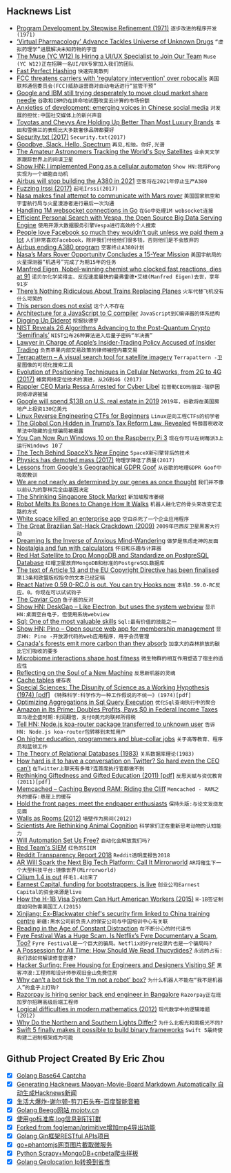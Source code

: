 ## Hacknews List


- [Program Development by Stepwise Refinement (1971)](http://sunnyday.mit.edu/16.355/wirth-refinement.html)  `逐步改进的程序开发(1971)`
- [‘Virtual Pharmacology’ Advance Tackles Universe of Unknown Drugs](https://www.ucsf.edu/news/2019/02/413236/virtual-pharmacology-advance-tackles-universe-unknown-drugs)  `“虚拟药理学”进展解决未知药物的宇宙`
- [The Muse (YC W12) Is Hiring a UI/UX Specialist to Join Our Team](https://www.themuse.com/jobs/themuse/uiux-specialist)  `Muse (YC W12)正在招聘一名UI/UX专家加入我们的团队`
- [Fast Perfect Hashing](http://www.jandrewrogers.com/2019/02/12/fast-perfect-hashing/)  `快速完美散列`
- [FCC threatens carriers with &#39;regulatory intervention&#39; over robocalls](https://thehill.com/policy/technology/429867-fcc-threatens-carriers-with-regulatory-intervention-on-robocalls)  `美国联邦通信委员会(FCC)威胁运营商对自动电话进行“监管干预”`
- [Google and IBM still trying desperately to move cloud market share needle](https://techcrunch.com/2019/02/12/google-and-ibm-still-trying-desperately-to-move-cloud-market-share-needle/)  `谷歌和IBM仍在拼命地试图改变云计算的市场份额`
- [Anxieties of development: emerging voices in Chinese social media](https://chublicopinion.com/2019/02/09/anxieties-of-development-emerging-voices-in-chinese-social-media/)  `对发展的担忧:中国社交媒体上的新兴声音`
- [Toyotas and Chevys Are Holding Up Better Than Most Luxury Brands](https://www.bloomberg.com/news/articles/2019-02-13/toyotas-and-chevys-are-holding-up-better-than-most-luxury-brands)  `丰田和雪佛兰的表现比大多数奢侈品牌都要好`
- [Security.txt (2017)](https://securitytxt.org)  `Security.txt(2017)`
- [Goodbye, Slack. Hello, Spectrum](https://blog.apollographql.com/goodbye-slack-hello-spectrum-8fa6b979645b)  `再见,松弛。你好,光谱`
- [The Amateur Astronomers Tracking the World&#39;s Spy Satellites](https://www.supercluster.com/editorial/meet-the-amateur-astronomers-hunting-for-spy-satellites)  `业余天文学家跟踪世界上的间谍卫星`
- [Show HN: I implemented Pong as a cellular automaton](https://ericu.github.io/CellCulTuring/)  `Show HN:我将Pong实现为一个细胞自动机`
- [Airbus will stop building the A380 in 2021](https://www.wsj.com/articles/airbus-will-stop-building-its-a380-superjumbo-jet-11550121699)  `空客将在2021年停止生产A380`
- [Fuzzing Irssi (2017)](https://irssi.org/2017/05/12/fuzzing-irssi/)  `起毛Irssi(2017)`
- [Nasa makes final attempt to communicate with Mars rover](https://www.theguardian.com/science/2019/feb/13/nasa-makes-final-attempt-to-communicate-with-mars-rover-opportunity)  `美国国家航空和宇宙航行局与火星漫游者进行最后一次沟通`
- [Handling 1M websocket connections in Go](https://github.com/eranyanay/1m-go-websockets)  `在Go中处理1M websocket连接`
- [Efficient Personal Search with Vespa, the Open Source Big Data Serving Engine](https://yahoodevelopers.tumblr.com/post/182787567063/efficient-personal-search-at-scale-with-vespa-the)  `使用开源大数据服务引擎Vespa进行高效的个人搜索`
- [People love Facebook so much they wouldn’t quit unless we paid them a lot](https://www.washingtonpost.com/outlook/2019/02/13/people-love-facebook-so-much-they-wouldnt-quit-unless-we-paid-them-lot/)  `人们非常喜欢Facebook，除非我们付给他们很多钱，否则他们是不会放弃的`
- [Airbus ending A380 program](https://www.cnn.com/2019/02/14/business/a380-airbus-news-emirates/index.html)  `空客终止A380计划`
- [Nasa’s Mars Rover Opportunity Concludes a 15-Year Mission](https://www.nytimes.com/2019/02/13/science/mars-opportunity-rover-dead.html)  `美国宇航局的火星探测器“机遇号”完成了为期15年的任务`
- [Manfred Eigen, Nobel-winning chemist who clocked fast reactions, dies at 91](https://www.washingtonpost.com/local/obituaries/manfred-eigen-nobel-winning-chemist-who-clocked-the-speeds-of-fast-reactions-dies-at-91/2019/02/10/d9c69136-2c21-11e9-984d-9b8fba003e81_story.html)  `诺贝尔化学奖得主、反应速度最快的曼弗雷德•艾根(Manfred Eigen)去世，享年91岁`
- [There’s Nothing Ridiculous About Trains Replacing Planes](https://slate.com/business/2019/02/high-speed-rail-in-california-and-the-green-new-deal-it-could-work-in-america-but-were-screwing-it-up.html)  `火车代替飞机没有什么可笑的`
- [This person does not exist](https://thispersondoesnotexist.com/)  `这个人不存在`
- [Architecture for a JavaScript to C compiler](https://timr.co/architecture-for-a-js-to-c-compiler)  `JavaScript到C编译器的体系结构`
- [Digging Up Diderot](https://hudsonreview.com/2019/02/digging-up-diderot/)  `挖掘狄德罗`
- [NIST Reveals 26 Algorithms Advancing to the Post-Quantum Crypto ‘Semifinals’](https://www.nist.gov/news-events/news/2019/01/nist-reveals-26-algorithms-advancing-post-quantum-crypto-semifinals)  `NIST公布26种算法进入后量子密码“半决赛”`
- [Lawyer in Charge of Apple’s Insider-Trading Policy Accused of Insider Trading](https://www.bloomberg.com/news/articles/2019-02-13/ex-top-apple-lawyer-levoff-accused-by-sec-of-insider-trading)  `负责苹果内部交易政策的律师被控内幕交易`
- [Terrapattern – A visual search tool for satellite imagery](http://www.terrapattern.com/)  `Terrapattern -卫星图像的可视化搜索工具`
- [Evolution of Positioning Techniques in Cellular Networks, from 2G to 4G (2017)](https://www.hindawi.com/journals/wcmc/2017/2315036/)  `蜂窝网络定位技术的演进，从2G到4G (2017)`
- [Rappler CEO Maria Ressa Arrested for Cyber Libel](https://www.rappler.com/nation/223411-maria-ressa-arrested-for-cyber-libel-february-2019)  `拉普勒CEO玛丽亚·瑞萨因网络诽谤被捕`
- [Google will spend $13B on U.S. real estate in 2019](https://www.cnbc.com/2019/02/13/google-will-spend-13-billion-on-real-estate-moves-in-2019.html)  `2019年，谷歌将在美国房地产上投资130亿美元`
- [Linux Reverse Engineering CTFs for Beginners](https://osandamalith.com/2019/02/11/linux-reverse-engineering-ctfs-for-beginners/)  `Linux逆向工程CTFs的初学者`
- [The Global Con Hidden in Trump’s Tax Reform Law, Revealed](https://www.nytimes.com/2019/02/06/opinion/business-economics/trump-tax-reform-state-of-the-union-2019.html)  `特朗普税收改革法中隐藏的全球骗局被揭露`
- [You Can Now Run Windows 10 on the Raspberry Pi 3](https://www.tomshardware.com/news/windows-10-arm-raspberry-pi-3-installer,38604.html)  `现在你可以在树莓派3上运行Windows 10了`
- [The Tech Behind SpaceX’s New Engine](https://hackaday.com/2019/02/13/the-impossible-tech-behind-spacexs-new-engine/)  `SpaceX新引擎背后的技术`
- [Physics has demoted mass (2017)](http://m.nautil.us/issue/54/the-unspoken/physics-has-demoted-mass)  `物理学降低了质量(2017)`
- [Lessons from Google&#39;s Geographical GDPR Goof](https://www.dmnews.com/data/data-management/data-privacy/article/21047138/dont-be-stupid-3-lessons-from-googles-geographical-gdpr-goof)  `从谷歌的地理GDPR Goof中吸取教训`
- [We are not nearly as determined by our genes as once thought](http://nautil.us/issue/68/context/its-the-end-of-the-gene-as-we-know-it)  `我们并不像以前认为的那样完全由基因决定`
- [The Shrinking Singapore Stock Market](https://www.bloomberg.com/news/features/2019-02-11/the-incredible-shrinking-singapore-stock-market)  `新加坡股市萎缩`
- [Robot Melts Its Bones to Change How It Walks](https://spectrum.ieee.org/automaton/robotics/robotics-hardware/robot-melts-its-bones-to-change-how-it-walks)  `机器人融化它的骨头来改变它走路的方式`
- [White space killed an enterprise app](https://uxdesign.cc/how-white-space-killed-an-enterprise-app-and-why-data-density-matters-b3afad6a5f2a)  `空白杀死了一个企业应用程序`
- [The Great Brazilian Sat-Hack Crackdown (2009)](https://www.wired.com/2009/04/fleetcom/)  `2009年巴西反卫星黑客大行动`
- [Dreaming Is the Inverse of Anxious Mind-Wandering](https://psyarxiv.com/k6trz)  `做梦是焦虑走神的反面`
- [Nostalgia and fun with calculators](http://ludditus.com/2019/02/10/nostalgia-fun-with-calculators/)  `怀旧和乐趣与计算器`
- [Red Hat Satellite to Drop MongoDB and Standardize on PostgreSQL Database](https://www.redhat.com/en/blog/red-hat-satellite-standardize-postgresql-backend)  `红帽卫星放弃MongoDB和标准的PostgreSQL数据库`
- [The text of Article 13 and the EU Copyright Directive has been finalised](https://juliareda.eu/2019/02/eu-copyright-final-text/)  `第13条和欧盟版权指令的文本已经定稿`
- [React Native 0.59.0-RC.0 is out. You can try Hooks now](https://github.com/facebook/react-native/releases/tag/v0.59.0-rc.0)  `本机0.59.0-RC反应。0。你现在可以试试钩子`
- [The Caviar Con](https://longreads.com/2019/02/12/the-caviar-con/)  `鱼子酱的反对`
- [Show HN: DeskGap – Like Electron, but uses the system webview](https://deskgap.com/)  `显示HN:桌面空白电子，但使用系统webview`
- [Sql: One of the most valuable skills](http://www.craigkerstiens.com/2019/02/12/sql-most-valuable-skill/)  `Sql:最有价值的技能之一`
- [Show HN: Pino – Open source web app for membership management](https://pinomembers.com)  `显示HN: Pino -开放源代码的web应用程序，用于会员管理`
- [Canada&#39;s forests emit more carbon than they absorb](https://www.cbc.ca/news/canada/calgary/canada-forests-carbon-sink-or-source-1.5011490)  `加拿大的森林排放的碳比它们吸收的要多`
- [Microbiome interactions shape host fitness](https://nextjournal.com/csi/microbiome-interactions-shape-host-fitness/article)  `微生物群的相互作用塑造了宿主的适应性`
- [Reflecting on the Soul of a New Machine](http://dtrace.org/blogs/bmc/2019/02/10/reflecting-on-the-soul-of-a-new-machine/)  `反思新机器的灵魂`
- [Cache tables](https://fgiesen.wordpress.com/2019/02/11/cache-tables/)  `缓存表`
- [Special Sciences: The Disunity of Science as a Working Hypothesis (1974) [pdf]](https://fewd.univie.ac.at/fileadmin/user_upload/inst_ethik_wiss_dialog/Fodor__J._1974._Special_sciences_in_Synhtese.pdf)  `《特殊科学:科学作为一种工作假说的不统一》(1974)[pdf]`
- [Optimizing Aggregations in Sql Query Execution](https://rockset.com/blog/distributed-aggregation-queries-a-rockset-intern-story/)  `优化Sql查询执行中的聚合`
- [Amazon in Its Prime: Doubles Profits, Pays $0 in Federal Income Taxes](https://itep.org/amazon-in-its-prime-doubles-profits-pays-0-in-federal-income-taxes/)  `亚马逊全盛时期:利润翻倍，支付0美元的联邦所得税`
- [Tell HN: Node.js koa-router package transferred to unknown user](https://github.com/nodejs/package-maintenance/issues/77#issuecomment-463356844)  `告诉HN: Node.js koa-router包转移到未知用户`
- [On higher education, programmers and blue-collar jobs](https://habr.com/en/post/439762/)  `关于高等教育、程序员和蓝领工作`
- [The Theory of Relational Databases (1983)](http://web.cecs.pdx.edu/~maier/TheoryBook/TRD.html)  `关系数据库理论(1983)`
- [How hard is it to have a conversation on Twitter? So hard even the CEO can’t](https://www.recode.net/2019/2/12/18222558/kara-swisher-jack-dorsey-twitter-interview-conversation-karajack-livetweet)  `在Twitter上聊天有多难?连首席执行官都做不到`
- [Rethinking Giftedness and Gifted Education (2011) [pdf]](https://www.apa.org/ed/schools/gifted/rethinking-giftedness.pdf)  `反思天赋与资优教育(2011)[pdf]`
- [Memcached – Caching Beyond RAM: Riding the Cliff](https://memcached.org/blog/nvm-multidisk/)  `Memcached - RAM之外的缓存:悬崖上的缓存`
- [Hold the front pages: meet the endpaper enthusiasts](https://www.theguardian.com/books/booksblog/2019/jan/24/hold-the-front-pages-meet-the-endpaper-enthusiasts)  `保持头版:与论文发烧友见面`
- [Walls as Rooms (2012)](http://socks-studio.com/2012/04/06/walls-as-rooms-british-castles-and-louis-khan/)  `墙壁作为房间(2012)`
- [Scientists Are Rethinking Animal Cognition](https://www.theatlantic.com/magazine/archive/2019/03/what-the-crow-knows/580726/)  `科学家们正在重新思考动物的认知能力`
- [Will Automation Set Us Free?](http://bostonreview.net/philosophy-religion/david-moscrop-will-automation-set-us-free)  `自动化会解放我们吗?`
- [Red Team&#39;s SIEM](https://github.com/outflanknl/RedELK)  `红色的SIEM`
- [Reddit Transparency Report 2018](https://www.redditinc.com/policies/transparency-report-2018)  `Reddit透明度报告2018`
- [AR Will Spark the Next Big Tech Platform: Call It Mirrorworld](https://www.wired.com/story/mirrorworld-ar-next-big-tech-platform/)  `AR将催生下一个大型科技平台:镜像世界(Mirrorworld)`
- [Cilium 1.4 is out](https://cilium.io/blog/2019/02/12/cilium-14)  `纤毛1.4出来了`
- [Earnest Capital, funding for bootstrappers, is live](https://earnestcapital.com/is-earnest-capital-live-yet/)  `创业公司Earnest Capital的资金来源是live`
- [How the H-1B Visa System Can Hurt American Workers (2015)](https://www.nytimes.com/interactive/2015/11/06/us/11visa-listy.html)  `H-1B签证制度如何伤害美国工人(2015)`
- [Xinjiang: Ex-Blackwater chief&#39;s security firm linked to China training centre](https://www.bbc.com/news/world-asia-china-47089665)  `新疆:黑水公司前负责人的保安公司与中国培训中心有关联`
- [Reading in the Age of Constant Distraction](https://www.theparisreview.org/blog/2019/02/08/reading-in-the-age-of-constant-distraction/)  `在不断分心的时代读书`
- [Fyre Festival Was a Huge Scam. Is Netflix’s Fyre Documentary a Scam, Too?](https://newrepublic.com/article/153095/fyre-festival-huge-scam-netflixs-fyre-documentary-scam-too)  `Fyre Festival是一个巨大的骗局。Netflix的Fyre纪录片也是一个骗局吗?`
- [A Possession for All Time: How Should We Read Thucydides?](https://www.laphamsquarterly.org/roundtable/possession-all-time)  `永远的占有:我们该如何解读修昔底德?`
- [Hacker Surfing: Free Housing for Engineers and Designers Visiting SF](https://hackersurfing.com/2019)  `黑客冲浪:工程师和设计师参观旧金山免费住房`
- [Why can’t a bot tick the &#39;I&#39;m not a robot&#39; box?](https://www.quora.com/Why-can-t-a-bot-tick-the-Im-not-a-robot-box/answer/Oliver-Emberton?share=1)  `为什么机器人不能在“我不是机器人”的盒子上打钩?`
- [Razorpay is hiring senior back end engineer in Bangalore](item?id=19157047)  `Razorpay正在班加罗尔招聘高级后端工程师`
- [Logical difficulties in modern mathematics (2012)](https://njwildberger.com/2012/10/13/the-problem-of-rigour-in-modern-mathematics/)  `现代数学中的逻辑难题(2012)`
- [Why Do the Northern and Southern Lights Differ?](https://www.scientificamerican.com/article/why-do-the-northern-and-southern-lights-differ/)  `为什么北极光和南极光不同?`
- [Swift 5 finally makes it possible to build binary frameworks](https://instabug.com/blog/swift-5-module-stability-workaround-for-binary-frameworks/)  `Swift 5最终使构建二进制框架成为可能`

## Github Project Created By Eric Zhou

- [x] [Golang Base64 Captcha](https://github.com/mojocn/base64Captcha)
- [x] [Generating Hacknews Maoyan-Movie-Board Markdown Automatically 自动生成Hacknews新闻](https://github.com/dejavuzhou/md-genie)
- [x] [生活大爆炸-谢尔顿-剪刀石头布-百度智能音箱](https://github.com/mojocn/dueros-bang-game)
- [x] [Golang Beego网站 mojotv.cn](https://github.com/mojocn/www.mojotv.cn)
- [x] [使用go标准库,log信息到钉钉群](https://github.com/mojocn/dooger)
- [x] [Forked from fogleman/primitive增加mp4导出功能](https://github.com/mojocn/primitive)
- [x] [Golang Gin框架RESTful APIs项目](https://github.com/JJJJJJJerk/ezier-golang-web-api-framework)
- [x] [go+phantomjs网页图片截取微服务](https://github.com/mojocn/screen_shot)
- [x] [Python Scrapy+MongoDB+cnbeta爬虫样板](https://github.com/mojocn/scrapy_mongodb_boilerplate_cnbeta)
- [x] [Golang Geolocation Ip转换到省市](https://github.com/mojocn/ip2location)